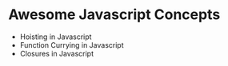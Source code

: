 # Awesome Javascript Concepts

- Hoisting in Javascript
- Function Currying in Javascript
- Closures in Javascript